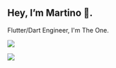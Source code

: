 ## Hey, I’m Martino 👋.

Flutter/Dart Engineer, I'm The One.

![](https://komarev.com/ghpvc/?username=martinoyovo)

![](https://github-readme-stats.vercel.app/api?username=martinoyovo&show_icons=true&count_private=true&bg_color=0D1117&border_radius=0&hide_title=true&text_color=FFF&icon_color=296ECA&)
 
 <!---
![Always Good Apps](https://github.com/martinoyovo/martinoyovo/blob/main/tino.co.jpg)
 👀I'm a Mobile Engineer. I'm a <strong>Coach at [Flutter Togo](https://twitter.com/fluttertg)</strong>I preach Flutter, I build your dream app with Flutter. I'm the One
 🌱 I'm the One.I’m currently working to be a Flutter GDE (Google Developer Expert) and how to make nice websites with the powerful tailwind.css library.

    
        ![](https://komarev.com/ghpvc/?username=martinoyovo)
   
   
  :computer: Most used languages 

    [![Most used languages](https://github-readme-stats.vercel.app/api/top-langs/?username=martinoyovo&langs_count=5&hide_title=true&bg_color=0D1117&border_radius=0&hide_title=true&text_color=FFF&icon_color=296ECA)](https://github.com/martinoyovo/github-readme-stats)


martinoyovo/martinoyovo is a ✨ special ✨ repository because its `README.md` (this file) appears on your GitHub profile.
You can click the Preview link to take a look at your changes.
--->
